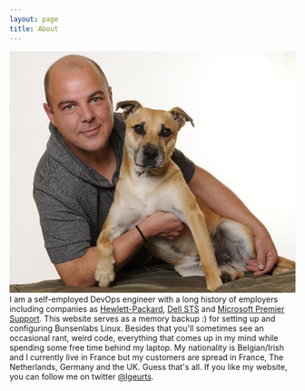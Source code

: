 ```yaml
---
layout: page
title: About
---
```


![Here I am with my dog Tigger.](/assets/portrait.jpg)
I am a self-employed DevOps engineer with a long history of employers including companies as [Hewlett-Packard](http://https://www.hpe.com/ie/en/home.html), [Dell STS](http://www.dell.com/learn/us/en/04/premier?c=us&l=en) and [Microsoft Premier Support](https://support.microsoft.com/en-us/premier).
This website serves as a memory backup :) for setting up and configuring Bunsenlabs Linux. Besides that you'll sometimes see an occasional rant, weird code, everything that comes up in my mind while spending some free time behind my laptop.
My nationality is Belgian/Irish and I currently live in France but my customers are spread in France, The Netherlands, Germany and the UK.
Guess that's all. If you like my website, you can follow me on twitter [@lgeurts](https://twitter.com/lgeurts).
